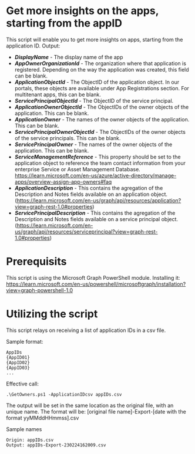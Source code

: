 # Get more insights on the apps, starting from the appID
This script will enable you to get more insights on apps, starting from the application ID.
Output:
- ***DisplayName*** - The display name of the app
- ***AppOwnerOrganizationId*** - The organization where that application is registered. Depending on the way the application was created, this field can be blank.
- ***ApplicationObjectId*** - The ObjectID of the application object. In our portals, these objects are available under App Registrations section. For multitenant apps, this can be blank.
- ***ServicePrincipalObjectId*** - The ObjectID of the service principal.
- ***ApplicationOwnerObjectId*** - The ObjectIDs of the owner objects of the application. This can be blank.
- ***ApplicationOwner*** - The names of the owner objects of the application. This can be blank.
- ***ServicePrincipalOwnerObjectId*** - The ObjectIDs of the owner objects of the service principals. This can be blank.
- ***ServicePrincipalOwner*** - The names of the owner objects of the application. This can be blank.
- ***ServiceManagementReference*** - This property should be set to the application object to reference the team contact information from your enterprise Service or Asset Management Database. https://learn.microsoft.com/en-us/azure/active-directory/manage-apps/overview-assign-app-owners#faq
- ***ApplicationDescription*** - This contains the agregation of the Description and Notes fields available on an application object. (https://learn.microsoft.com/en-us/graph/api/resources/application?view=graph-rest-1.0#properties)
- ***ServicePrincipalDescription*** - This contains the agregation of the Description and Notes fields available on a service principal object. (https://learn.microsoft.com/en-us/graph/api/resources/serviceprincipal?view=graph-rest-1.0#properties)

# Prerequisits
This script is using the Microsoft Graph PowerShell module.
Installing it: https://learn.microsoft.com/en-us/powershell/microsoftgraph/installation?view=graph-powershell-1.0

# Utilizing the script
This script relays on receiving a list of application IDs in a csv file.

Sample format:

```
AppIDs
{AppID01}
{AppID02}
{AppID03}
...
```

Effective call:
```
.\GetOwners.ps1 -ApplicationIDcsv appIDs.csv
```

The output will be set in the same location as the original file, with an unique name.
The format will be: [original file name]-Export-[date with the format yyMMddHHmmss].csv

Sample names
```
Origin: appIDs.csv
Output: appIDs-Export-230224162009.csv
```

